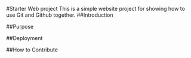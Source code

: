 #Starter Web project
This is a simple website project for showing how to use Git and Github together.
##Introduction

##Purpose

##Deployment

##How to Contribute
